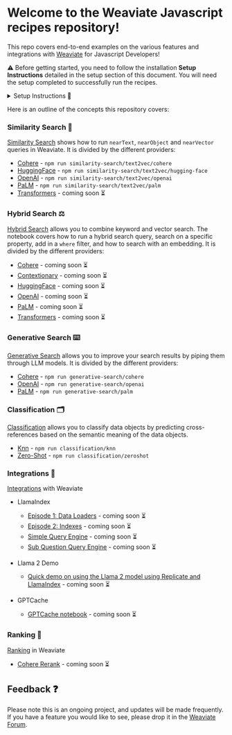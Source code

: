 # Welcome to the Weaviate Javascript recipes repository!
This repo covers end-to-end examples on the various features and integrations with [Weaviate](www.weaviate.io) for Javascript Developers! 

⚠️ Before getting started, you need to follow the installation **Setup Instructions** detailed in the setup section of this document. You will need the setup completed to successfully run the recipes.

<details>
  <summary>Setup Instructions 🚀 </summary>
  
  ### 1. Install npm packages
Clone this repository, and install dependencies

```
npm install
```
### 2. Choose where to run Weaviate

#### 2.1 Run in Weaviate Cloud Service

Head to [WCS](https://console.weaviate.cloud/), where you can easily create a free sandbox cluster. 
Take note of your `cluster url` and `apiKey`

#### 2.2 Run locally using Docker
Considering you already have docker installed, you can run:
```
docker compose up -d
``` 
**IMPORTANT:** make sure to define the environment variables before running Docker

### 3. Define environment variables
[get your OPENAI key here](https://platform.openai.com/account/api-keys)

[get your COHERE key here](https://dashboard.cohere.com/api-keys)

```
cp .env_example .env
```

If you are using docker, you can keep it like:
```
WEAVIATE_SCHEME_URL=http
WEAVIATE_URL=localhost:8080
OPENAI_API_KEY=<your openai apikey>
COHERE_API_KEY=<your cohere apikey>
```
if you are using WCS, you can keep it like:

```
WEAVIATE_SCHEME_URL=https
WEAVIATE_URL=<yourcluster.weaviate.network>
WEAVIATE_API_KEY=<your_apikey>
OPENAI_API_KEY=<your openai apikey>
COHERE_API_KEY=<your cohere apikey>
HUGGING_FACE_API_KEY=<your huggingface apikey>
PALM_API_KEY=<your palm apikey>
```

### 4. Run a Recipe!

```
npm run <recipe>
```

current available recipes:

- `npm run generative-search/openai`
- `npm run generative-search/cohere`
- `npm run similarity-search/text2vec/openai`
- `npm run conditional-filters/contains-all-any`
- `npm run multi-tenancy/example`
- `npm run classification/zeroshot`
- `npm run classification/knn`
- `npm run data-with-vectors`
- _more coming soon!_
</details>


Here is an outline of the concepts this repository covers:

### Similarity Search 🔎
[Similarity Search]() shows how to run `nearText`, `nearObject` and `nearVector` queries in Weaviate. It is divided by the different providers:

* [Cohere]() - `npm run similarity-search/text2vec/cohere`
* [HuggingFace]() - `npm run similarity-search/text2vec/hugging-face`
* [OpenAI]() - `npm run similarity-search/text2vec/openai`
* [PaLM]() - `npm run similarity-search/text2vec/palm`
* [Transformers]() - coming soon ⏳

### Hybrid Search ⚖️
[Hybrid Search]() allows you to combine keyword and vector search. The notebook covers how to run a hybrid search query, search on a specific property, add in a `where` filter, and how to search with an embedding. It is divided by the different providers:

* [Cohere]() - coming soon ⏳
* [Contextionary]() - coming soon ⏳
* [HuggingFace]() - coming soon ⏳
* [OpenAI]() - coming soon ⏳
* [PaLM]() - coming soon ⏳
* [Transformers]() - coming soon ⏳

### Generative Search ⌨️
[Generative Search]() allows you to improve your search results by piping them through LLM models. It is divided by the different providers:

* [Cohere]() - `npm run generative-search/cohere`
* [OpenAI]() - `npm run generative-search/openai`
* [PaLM]() - `npm run generative-search/palm`

### Classification 🗂️
[Classification](https://weaviate.io/developers/weaviate/api/rest/classification) allows you to classify data objects by predicting cross-references based on the semantic meaning of the data objects.

* [Knn](https://weaviate.io/developers/weaviate/api/rest/classification#knn-classification) - `npm run classification/knn`
* [Zero-Shot](https://weaviate.io/developers/weaviate/api/rest/classification#zero-shot-classification) - `npm run classification/zeroshot`

### Integrations 🤝
[Integrations](https://github.com/weaviate/recipes/tree/main/integrations) with Weaviate

* LlamaIndex
  * [Episode 1: Data Loaders]() - coming soon ⏳
  * [Episode 2: Indexes]() - coming soon ⏳
  * [Simple Query Engine]() - coming soon ⏳
  * [Sub Question Query Engine]() - coming soon ⏳

* Llama 2 Demo
  * [Quick demo on using the Llama 2 model using Replicate and LlamaIndex]() - coming soon ⏳

* GPTCache
  * [GPTCache notebook]() - coming soon ⏳

### Ranking 🏅
[Ranking]() in Weaviate
* [Cohere Rerank]() - coming soon ⏳

## Feedback ❓
Please note this is an ongoing project, and updates will be made frequently. If you have a feature you would like to see, please drop it in the [Weaviate Forum](https://forum.weaviate.io/c/general/4).
